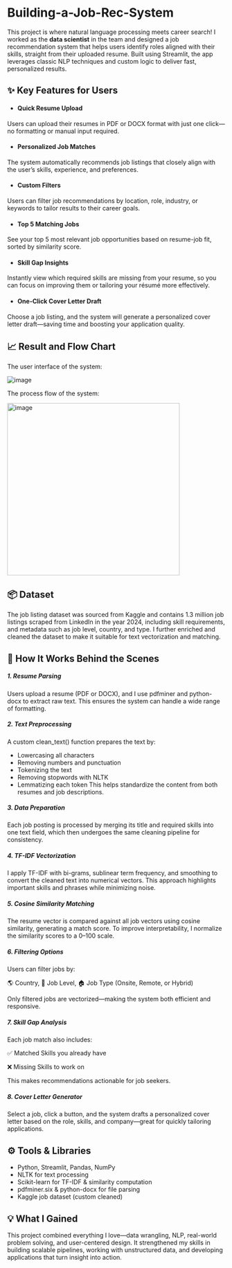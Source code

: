 # Building-a-Job-Rec-System

This project is where natural language processing meets career search! I worked as the **data scientist** in the team and designed a job recommendation system that helps users identify roles aligned with their skills, straight from their uploaded resume. Built using Streamlit, the app leverages classic NLP techniques and custom logic to deliver fast, personalized results.

## ✨ Key Features for Users
- #### Quick Resume Upload
Users can upload their resumes in PDF or DOCX format with just one click—no formatting or manual input required.

- #### Personalized Job Matches
The system automatically recommends job listings that closely align with the user’s skills, experience, and preferences.

- #### Custom Filters
Users can filter job recommendations by location, role, industry, or keywords to tailor results to their career goals.

- #### Top 5 Matching Jobs
See your top 5 most relevant job opportunities based on resume-job fit, sorted by similarity score.

- #### Skill Gap Insights
Instantly view which required skills are missing from your resume, so you can focus on improving them or tailoring your résumé more effectively.

- #### One-Click Cover Letter Draft
Choose a job listing, and the system will generate a personalized cover letter draft—saving time and boosting your application quality.

## 📈 Result and Flow Chart
The user interface of the system:

![image](https://github.com/user-attachments/assets/fea952c0-84bb-4c87-9f75-3fa416cf8e8b)

The process flow of the system:

<img width="398" alt="image" src="https://github.com/user-attachments/assets/01ec5c6b-26ff-419d-abae-dd30ef16cd25" />

## 📦 Dataset
The job listing dataset was sourced from Kaggle and contains 1.3 million job listings scraped from LinkedIn in the year 2024, including skill requirements, and metadata such as job level, country, and type. I further enriched and cleaned the dataset to make it suitable for text vectorization and matching.

## 🧠 How It Works Behind the Scenes
  ##### 1. Resume Parsing
  Users upload a resume (PDF or DOCX), and I use pdfminer and python-docx to extract raw text. This ensures the system can handle a wide range of formatting.
  
  ##### 2. Text Preprocessing
  A custom clean_text() function prepares the text by:
  
  - Lowercasing all characters
  - Removing numbers and punctuation
  - Tokenizing the text
  - Removing stopwords with NLTK
  - Lemmatizing each token
  This helps standardize the content from both resumes and job descriptions.
  
  ##### 3. Data Preparation
  Each job posting is processed by merging its title and required skills into one text field, which then undergoes the same cleaning pipeline for consistency.
  
  ##### 4. TF-IDF Vectorization
  I apply TF-IDF with bi-grams, sublinear term frequency, and smoothing to convert the cleaned text into numerical vectors. This approach highlights important skills and phrases while minimizing noise.
  
  ##### 5. Cosine Similarity Matching
  The resume vector is compared against all job vectors using cosine similarity, generating a match score. To improve interpretability, I normalize the similarity scores to a 0–100 scale.
  
  ##### 6. Filtering Options
  Users can filter jobs by:
  
  🌎 Country, 💼 Job Level, 🏠 Job Type (Onsite, Remote, or Hybrid)
  
  Only filtered jobs are vectorized—making the system both efficient and responsive.
  
  ##### 7. Skill Gap Analysis
  Each job match also includes:
  
  ✅ Matched Skills you already have
  
  ❌ Missing Skills to work on
  
  This makes recommendations actionable for job seekers.
  
  ##### 8. Cover Letter Generator
  Select a job, click a button, and the system drafts a personalized cover letter based on the role, skills, and company—great for quickly tailoring applications.

## ⚙️ Tools & Libraries
- Python, Streamlit, Pandas, NumPy
- NLTK for text processing
- Scikit-learn for TF-IDF & similarity computation
- pdfminer.six & python-docx for file parsing
- Kaggle job dataset (custom cleaned)
## 💡 What I Gained
This project combined everything I love—data wrangling, NLP, real-world problem solving, and user-centered design. It strengthened my skills in building scalable pipelines, working with unstructured data, and developing applications that turn insight into action.



